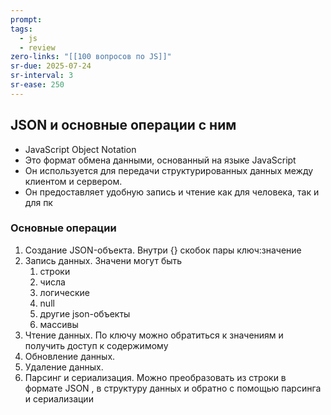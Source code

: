 ```yaml
---
prompt: 
tags:
  - js
  - review
zero-links: "[[100 вопросов по JS]]"
sr-due: 2025-07-24
sr-interval: 3
sr-ease: 250
---
```

## JSON и основные операции с ним
- JavaScript Object Notation
- Это формат обмена данными, основанный на языке JavaScript
- Он используется для передачи структурированных данных между клиентом и сервером.
- Он предоставляет удобную запись и чтение как для человека, так и для пк

### Основные операции
1) Создание JSON-объекта. Внутри {} скобок пары ключ:значение
2) Запись данных. Значени могут быть
	1) строки
	2) числа
	3) логические 
	4) null
	5) другие json-объекты
	6) массивы
3) Чтение данных. По ключу можно обратиться к значениям и получить доступ к содержимому
4) Обновление данных. 
5) Удаление данных.
6) Парсинг и сериализация. Можно преобразовать из строки в формате JSON , в структуру данных и обратно с помощью парсинга и сериализации

